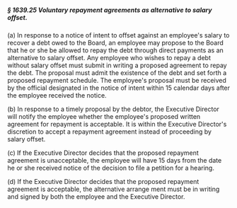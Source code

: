 ##### § 1639.25 Voluntary repayment agreements as alternative to salary offset. #####

(a) In response to a notice of intent to offset against an employee's salary to recover a debt owed to the Board, an employee may propose to the Board that he or she be allowed to repay the debt through direct payments as an alternative to salary offset. Any employee who wishes to repay a debt without salary offset must submit in writing a proposed agreement to repay the debt. The proposal must admit the existence of the debt and set forth a proposed repayment schedule. The employee's proposal must be received by the official designated in the notice of intent within 15 calendar days after the employee received the notice.

(b) In response to a timely proposal by the debtor, the Executive Director will notify the employee whether the employee's proposed written agreement for repayment is acceptable. It is within the Executive Director's discretion to accept a repayment agreement instead of proceeding by salary offset.

(c) If the Executive Director decides that the proposed repayment agreement is unacceptable, the employee will have 15 days from the date he or she received notice of the decision to file a petition for a hearing.

(d) If the Executive Director decides that the proposed repayment agreement is acceptable, the alternative arrange ment must be in writing and signed by both the employee and the Executive Director.